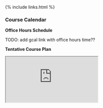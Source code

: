 {% include links.html %}

### Course Calendar

**Office Hours Schedule**


TODO: add gcal link with office hours time??


**Tentative Course Plan**

<iframe src="https://docs.google.com/spreadsheets/d/e/2PACX-1vRQBhAM7hn0YVx_Sb2Qkt4_s5cOI_sLMry60Qy15-lR46gqVHuR8Kx1ZQxy2YTL0Zr9muVX3cGmLYfM/pubhtml?widget=true&amp;headers=false"></iframe>
